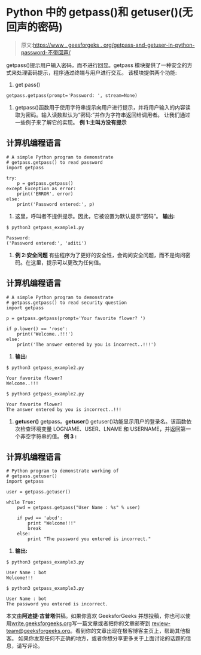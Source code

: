 # Python 中的 getpass()和 getuser()(无回声的密码)

> 原文:[https://www . geesforgeks . org/getpass-and-getuser-in-python-password-不带回声/](https://www.geeksforgeeks.org/getpass-and-getuser-in-python-password-without-echo/)

getpass()提示用户输入密码，而不进行回显。getpass 模块提供了一种安全的方式来处理密码提示，程序通过终端与用户进行交互。
该模块提供两个功能:

1.  get pass()

```
getpass.getpass(prompt='Password: ', stream=None) 
```

1.  getpass()函数用于使用字符串提示向用户进行提示，并将用户输入的内容读取为密码。输入读数默认为“密码:”并作为字符串返回给调用者。
    让我们通过一些例子来了解它的实现。
    **例 1:主叫方没有提示**

## 计算机编程语言

```
# A simple Python program to demonstrate
# getpass.getpass() to read password
import getpass

try:
    p = getpass.getpass()
except Exception as error:
    print('ERROR', error)
else:
    print('Password entered:', p)
```

1.  这里，呼叫者不提供提示。因此，它被设置为默认提示“密码”。
    **输出:**

```
$ python3 getpass_example1.py

Password: 
('Password entered:', 'aditi')
```

1.  **例 2:安全问题**
    有些程序为了更好的安全性，会询问安全问题，而不是询问密码。在这里，提示可以更改为任何值。

## 计算机编程语言

```
# A simple Python program to demonstrate
# getpass.getpass() to read security question
import getpass

p = getpass.getpass(prompt='Your favorite flower? ')

if p.lower() == 'rose':
    print('Welcome..!!!')
else:
    print('The answer entered by you is incorrect..!!!')
```

1.  **输出:**

```
$ python3 getpass_example2.py

Your favorite flower?
Welcome..!!!

$ python3 getpass_example2.py

Your favorite flower?
The answer entered by you is incorrect..!!!
```

1.  **getuser()**
    getpass。**getuser**()
    getuser()功能显示用户的登录名。该函数依次检查环境变量 LOGNAME、USER、LNAME 和 USERNAME，并返回第一个非空字符串的值。
    **例 3 :**

## 计算机编程语言

```
# Python program to demonstrate working of
# getpass.getuser()
import getpass

user = getpass.getuser()

while True:
    pwd = getpass.getpass("User Name : %s" % user)

    if pwd == 'abcd':
        print "Welcome!!!"
        break
    else:
        print "The password you entered is incorrect."
```

1.  **输出:**

```
$ python3 getpass_example3.py

User Name : bot
Welcome!!!

$ python3 getpass_example3.py

User Name : bot
The password you entered is incorrect.
```

本文由**阿迪提·古普塔**供稿。如果你喜欢 GeeksforGeeks 并想投稿，你也可以使用[write.geeksforgeeks.org](https://write.geeksforgeeks.org)写一篇文章或者把你的文章邮寄到 review-team@geeksforgeeks.org。看到你的文章出现在极客博客主页上，帮助其他极客。
如果你发现任何不正确的地方，或者你想分享更多关于上面讨论的话题的信息，请写评论。